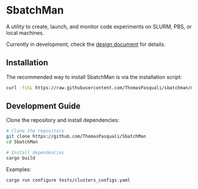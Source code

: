 # SbatchMan
A utility to create, launch, and monitor code experiments on SLURM, PBS, or local machines.

Currently in development, check the [design document](design%20document.md) for details.

## Installation
The recommended way to install SbatchMan is via the installation script:
```bash
curl -fsSL https://raw.githubusercontent.com/ThomasPasquali/sbatchman/main/install.sh | bash
```

## Development Guide
Clone the repository and install dependencies:
```bash
# Clone the repository
git clone https://github.com/ThomasPasquali/SbatchMan
cd SbatchMan

# Install dependencies
cargo build
```

Examples:
```bash
cargo run configure tests/clusters_configs.yaml
```